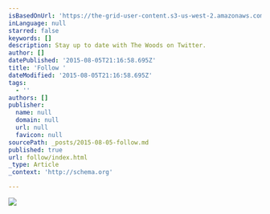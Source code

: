 ```yaml
---
isBasedOnUrl: 'https://the-grid-user-content.s3-us-west-2.amazonaws.com/2a63cb26-2fcd-493e-afca-365711b1f5a0.jpg'
inLanguage: null
starred: false
keywords: []
description: Stay up to date with The Woods on Twitter.
author: []
datePublished: '2015-08-05T21:16:58.695Z'
title: 'Follow '
dateModified: '2015-08-05T21:16:58.695Z'
tags:
  - ''
authors: []
publisher:
  name: null
  domain: null
  url: null
  favicon: null
sourcePath: _posts/2015-08-05-follow.md
published: true
url: follow/index.html
_type: Article
_context: 'http://schema.org'

---
```

![](https://the-grid-user-content.s3-us-west-2.amazonaws.com/2a63cb26-2fcd-493e-afca-365711b1f5a0.jpg)